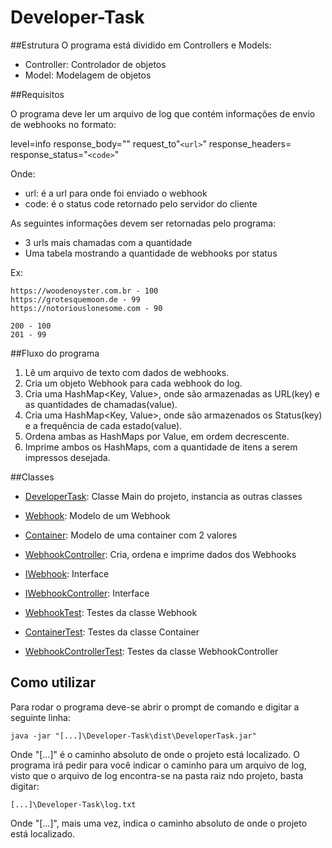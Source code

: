 # Developer-Task
##Estrutura
O programa está dividido em Controllers e Models:
* Controller: Controlador de objetos
* Model: Modelagem de objetos

##Requisitos

O programa deve ler um arquivo de log que contém informações de envio de webhooks no formato:

level=info response_body="" request_to"```<url>```" response_headers= response_status="```<code>```"

Onde:
* url: é a url para onde foi enviado o webhook
* code: é o status code retornado pelo servidor do cliente

As seguintes informações devem ser retornadas pelo programa:
* 3 urls mais chamadas com a quantidade
* Uma tabela mostrando a quantidade de webhooks por status

Ex:
```
https://woodenoyster.com.br - 100
https://grotesquemoon.de - 99
https://notoriouslonesome.com - 90

200 - 100
201 - 99
```

##Fluxo do programa
1. Lê um arquivo de texto com dados de webhooks.
2. Cria um objeto Webhook para cada webhook do log.
3. Cria uma HashMap<Key, Value>, onde são armazenadas as URL(key) e as quantidades de chamadas(value).
4. Cria uma HashMap<Key, Value>, onde são armazenados os Status(key) e a frequência de cada estado(value).
5. Ordena ambas as HashMaps por Value, em ordem decrescente.
6. Imprime ambos os HashMaps, com a quantidade de itens a serem impressos desejada.

##Classes
* [DeveloperTask](https://github.com/doisLan/Developer-Task/blob/master/src/developertask/DeveloperTask.java): Classe Main do projeto, instancia as outras classes

* [Webhook](https://github.com/doisLan/Developer-Task/blob/master/src/developertask/model/Webhook.java): Modelo de um Webhook
* [Container](https://github.com/doisLan/Developer-Task/blob/master/src/developertask/model/Container.java): Modelo de uma container com 2 valores

* [WebhookController](https://github.com/doisLan/Developer-Task/blob/master/src/developertask/controller/WebhookController.java): Cria, ordena e imprime dados dos Webhooks

* [IWebhook](https://github.com/doisLan/Developer-Task/blob/master/src/developertask/interfaces/IWebhook.java): Interface
* [IWebhookController](https://github.com/doisLan/Developer-Task/blob/master/src/developertask/interfaces/IWebhookController.java): Interface

* [WebhookTest](https://github.com/doisLan/Developer-Task/blob/master/test/developertask/model/WebhookTest.java): Testes da classe Webhook
* [ContainerTest](https://github.com/doisLan/Developer-Task/blob/master/test/developertask/model/ContainerTest.java): Testes da classe Container

* [WebhookControllerTest](https://github.com/doisLan/Developer-Task/blob/master/test/developertask/controller/WebhookControllerTest.java): Testes da classe WebhookController

## Como utilizar
Para rodar o programa deve-se abrir o prompt de comando e digitar a seguinte linha:
```
java -jar "[...]\Developer-Task\dist\DeveloperTask.jar"
```
Onde "[...]" é o caminho absoluto de onde o projeto está localizado.
O programa irá pedir para você indicar o caminho para um arquivo de log, visto que o arquivo de log encontra-se na pasta raiz ndo projeto, basta digitar:
```
[...]\Developer-Task\log.txt
```
Onde "[...]", mais uma vez, indica o caminho absoluto de onde o projeto está localizado.
